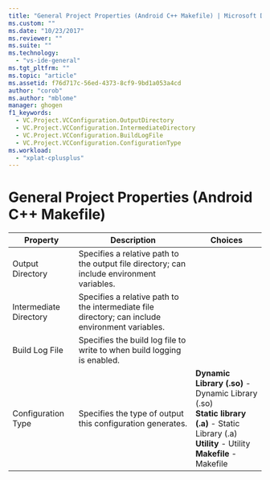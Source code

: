 ```yaml
---
title: "General Project Properties (Android C++ Makefile) | Microsoft Docs"
ms.custom: ""
ms.date: "10/23/2017"
ms.reviewer: ""
ms.suite: ""
ms.technology: 
  - "vs-ide-general"
ms.tgt_pltfrm: ""
ms.topic: "article"
ms.assetid: f76d717c-56ed-4373-8cf9-9bd1a053a4cd
author: "corob"
ms.author: "mblome"
manager: ghogen
f1_keywords: 
  - VC.Project.VCConfiguration.OutputDirectory
  - VC.Project.VCConfiguration.IntermediateDirectory
  - VC.Project.VCConfiguration.BuildLogFile
  - VC.Project.VCConfiguration.ConfigurationType
ms.workload: 
  - "xplat-cplusplus"
---
```


# General Project Properties (Android C++ Makefile)

Property | Description | Choices
--- | ---| ---
Output Directory | Specifies a relative path to the output file directory; can include environment variables.
Intermediate Directory | Specifies a relative path to the intermediate file directory; can include environment variables.
Build Log File | Specifies the build log file to write to when build logging is enabled.
Configuration Type | Specifies the type of output this configuration generates. | **Dynamic Library (.so)** - Dynamic Library (.so)<br>**Static library (.a)** - Static Library (.a)<br>**Utility** - Utility<br>**Makefile** - Makefile<br>
